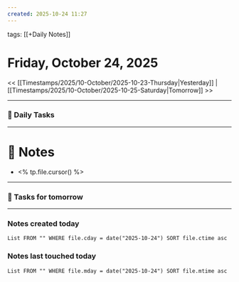 ```yaml
---
created: 2025-10-24 11:27
---
```

tags: [[+Daily Notes]]

# Friday, October 24, 2025

<< [[Timestamps/2025/10-October/2025-10-23-Thursday|Yesterday]] | [[Timestamps/2025/10-October/2025-10-25-Saturday|Tomorrow]] >>

---
### 📅 Daily Tasks


---
# 📝 Notes
- <% tp.file.cursor() %>
---
### 📝 Tasks for tomorrow


---
### Notes created today
```dataview
List FROM "" WHERE file.cday = date("2025-10-24") SORT file.ctime asc
```

### Notes last touched today
```dataview
List FROM "" WHERE file.mday = date("2025-10-24") SORT file.mtime asc
```